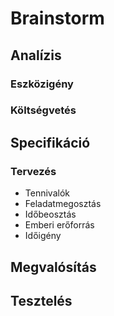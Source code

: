# Brainstorm
## Analízis
### Eszközigény
### Költségvetés
## Specifikáció
### Tervezés
- Tennivalók
- Feladatmegosztás
- Időbeosztás
- Emberi erőforrás
- Időigény
## Megvalósítás
## Tesztelés
